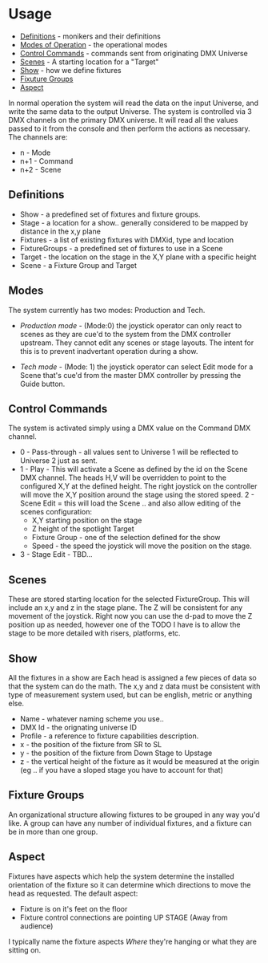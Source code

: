 # Usage 

* [Definitions](#definitions) - monikers and their definitions
* [Modes of Operation](#modes) - the operational modes
* [Control Commands](#control-commands) - commands sent from originating 
DMX Universe
* [Scenes](#scenes) - A starting location for a "Target" 
* [Show](#show) - how we define fixtures
* [Fixuture Groups](#fixture-groups)
* [Aspect](#aspect)

In normal operation the system will read the data on the input 
Universe, and write the same data to the output Universe. The system 
is controlled via 3 DMX channels on the primary DMX universe. It will 
read all the values passed to it from the console and then perform the 
actions as necessary.  The channels are:
- n - Mode
- n+1 - Command
- n+2 - Scene

## Definitions
- Show - a predefined set of fixtures and fixture groups.
- Stage - a location for a show.. generally considered to be mapped by 
distance in the x,y plane
- Fixtures - a list of existing fixtures with DMXid, type and location 
- FixtureGroups - a predefined set of fixtures to use in a Scene 
- Target - the location on the stage in the X,Y plane with a specific 
height
- Scene - a Fixture Group and Target

## Modes
The system currently has two modes: Production and Tech.

 - *Production mode* - (Mode:0) the joystick operator can only react to scenes as 
 they are cue'd to the system from the DMX controller upstream. They
cannot edit any scenes or stage layouts.  The intent for this is to 
prevent inadvertant operation during a show.

 - *Tech mode* - (Mode: 1) the joystick operator can select Edit 
 mode for a Scene that's cue'd from the master DMX controller by 
 pressing the Guide button.  

## Control Commands
The system is activated simply using a DMX value on the Command DMX 
channel.

 - 0 - Pass-through - all values sent to Universe 1 will be reflected
 to Universe 2 just as sent.  
 - 1 - Play - This will activate a Scene as defined by the id on the 
   Scene DMX channel.  The heads H,V will be overridden to point to the
   configured X,Y at the defined height.  The right joystick on the 
   controller will move the X,Y position around the stage using the 
   stored speed. 
   2 -  Scene Edit = this will load the Scene .. and also allow editing 
   of the scenes configuration:
      - X,Y starting position on the stage 
      - Z height of the spotlight Target
      - Fixture Group - one of the selection defined for the show
      - Speed - the speed the joystick will move the position on the 
      stage.
 - 3 - Stage Edit - TBD...

## Scenes 
These are stored starting location for the selected FixtureGroup.  This 
will include an x,y and z in the stage plane.  The Z will be consistent
for any movement of the joystick.  Right now you can use the d-pad to 
move the Z position up as needed, however one of the TODO I have is to 
allow the stage to be more detailed with risers, platforms, etc.

## Show
All the fixtures in a show are 
Each head is assigned a few pieces of data so that the system can do 
the math.  The x,y and z data must be consistent with type of 
measurement system used, but can be english, metric or anything else. 

- Name  - whatever naming scheme you use..
- DMX Id - the orignating universe ID 
- Profile - a reference to fixture capabilities description.
- x - the position of the fixture from SR to SL
- y - the position of the fixture from Down Stage to Upstage
- z - the vertical height of the fixture as it would be measured at 
the origin (eg .. if you have a sloped stage you have to account for that) 

## Fixture Groups
An organizational structure allowing fixtures to be grouped in any way 
you'd like.  A group can have any number of individual fixtures, and a 
fixture can be in more than one group.  

## Aspect 
Fixtures have aspects which help the system determine 
the installed orientation of the fixture so it can determine which 
directions to move the head as requested.  The default aspect:

 - Fixture is on it's feet on the floor
 - Fixture control connections are pointing UP STAGE (Away from audience) 

I typically name the fixture aspects *Where* they're hanging or what 
they are sitting on.


